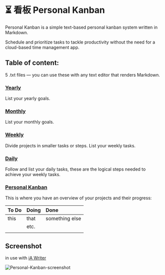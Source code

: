 # :hourglass_flowing_sand: 看板 Personal Kanban
Personal Kanban is a simple text-based personal kanban system written in Markdown.

Schedule and prioritize tasks to tackle productivity without the need for a cloud-based time management app.

## Table of content:

5 .txt files — you can use these with any text editor that renders Markdown.

### [Yearly](https://github.com/YJPL/personal-kanban/blob/master/Yearly.txt)
List your yearly goals.

### [Monthly](https://github.com/YJPL/personal-kanban/blob/master/Monthly.edit)
List your monthly goals.

### [Weekly](https://github.com/YJPL/personal-kanban/blob/master/Weekly.write)
Divide projects in smaller tasks or steps. List your weekly tasks.

### [Daily](https://github.com/YJPL/personal-kanban/blob/master/Daily.note)
Follow and list your daily tasks, these are the logical steps needed to achieve your weekly tasks.

### [Personal Kanban](https://github.com/YJPL/personal-kanban/blob/master/Personal%20Kanban.note)
This is where you have an overview of your projects and their progress: 

| To Do | Doing | Done |
|:--|:--|:--|
| this | that | something else |
|  | etc. |  |
|  |  |  |

## Screenshot 
in use with [iA Writer](https://ia.net/writer)

![Personal-Kanban-screenshot](https://user-images.githubusercontent.com/26725821/232406082-b028e318-6129-4d47-aeec-56f402240b81.png)
